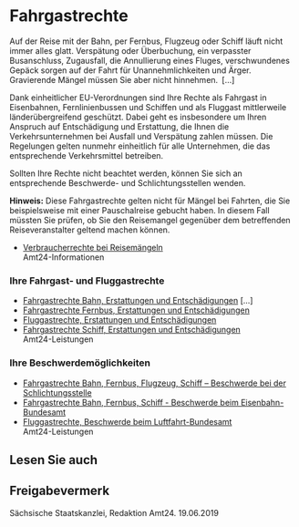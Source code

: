 # Fahrgastrechte

Auf der Reise mit der Bahn, per Fernbus, Flugzeug oder Schiff läuft nicht immer alles glatt. Verspätung oder Überbuchung, ein verpasster Busanschluss, Zugausfall, die Annullierung eines Fluges, verschwundenes Gepäck sorgen auf der Fahrt für Unannehmlichkeiten und Ärger. Gravierende Mängel müssen Sie aber nicht hinnehmen. [...]

Dank einheitlicher EU-Verordnungen sind Ihre Rechte als Fahrgast in Eisenbahnen, Fernlinienbussen und Schiffen und als Fluggast mittlerweile länderübergreifend geschützt. Dabei geht es insbesondere um Ihren Anspruch auf Entschädigung und Erstattung, die Ihnen die Verkehrsunternehmen bei Ausfall und Verspätung zahlen müssen. Die Regelungen gelten nunmehr einheitlich für alle Unternehmen, die das entsprechende Verkehrsmittel betreiben.

Sollten Ihre Rechte nicht beachtet werden, können Sie sich an entsprechende Beschwerde- und Schlichtungsstellen wenden.

**Hinweis:** Diese Fahrgastrechte gelten nicht für Mängel bei Fahrten, die Sie beispielsweise mit einer Pauschalreise gebucht haben. In diesem Fall müssten Sie prüfen, ob Sie den Reisemangel gegenüber dem betreffenden Reiseveranstalter geltend machen können.

* [Verbraucherrechte bei Reisemängeln](https://amt24dev.sachsen.de/zufi/lebenslagen/5000222)  
   Amt24-Informationen

### Ihre Fahrgast- und Fluggastrechte

* [Fahrgastrechte Bahn, Erstattungen und Entschädigungen](https://amt24dev.sachsen.de/zufi/leistungen/6001121) [...]
* [Fahrgastrechte Fernbus, Erstattungen und Entschädigungen](https://amt24dev.sachsen.de/zufi/leistungen/6001171)
* [Fluggastrechte, Erstattungen und Entschädigungen](https://amt24dev.sachsen.de/zufi/leistungen/6001195)
* [Fahrgastrechte Schiff, Erstattungen und Entschädigungen](https://amt24dev.sachsen.de/zufi/leistungen/6001169)  
   Amt24-Leistungen

### Ihre Beschwerdemöglichkeiten

* [Fahrgastrechte Bahn, Fernbus, Flugzeug, Schiff – Beschwerde bei der Schlichtungsstelle](https://amt24dev.sachsen.de/zufi/leistungen/6000211)
* [Fahrgastrechte Bahn, Fernbus, Schiff - Beschwerde beim Eisenbahn-Bundesamt](https://amt24dev.sachsen.de/zufi/leistungen/6001081)
* [Fluggastrechte, Beschwerde beim Luftfahrt-Bundesamt](https://amt24dev.sachsen.de/zufi/leistungen/6001188)   
  Amt24-Leistungen

## Lesen Sie auch

## Freigabevermerk

Sächsische Staatskanzlei, Redaktion Amt24. 19.06.2019
